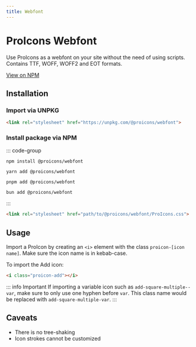 ```yaml
---
title: Webfont
---
```


# ProIcons Webfont
Use ProIcons as a webfont on your site without the need of using scripts. Contains TTF, WOFF, WOFF2 and EOT formats.

[View on NPM](https://npmjs.com/package/@proicons/webfont)

## Installation
<!-- #region install-webfont -->
### Import via UNPKG
```html
<link rel="stylesheet" href="https://unpkg.com/@proicons/webfont">
```
### Install package via NPM
::: code-group

```shell [NPM]
npm install @proicons/webfont
```

```shell [Yarn]
yarn add @proicons/webfont
```

```shell [PNPM]
pnpm add @proicons/webfont
```

```shell [Bun]
bun add @proicons/webfont
```
:::

```html
<link rel="stylesheet" href="path/to/@proicons/webfont/ProIcons.css">
```
<!-- #endregion install-webfont -->
## Usage
Import a ProIcon by creating an `<i>` element with the class `proicon-[icon name]`. Make sure the icon name is in kebab-case.

To import the Add icon:
```html
<i class="proicon-add"></i>
```
::: info Important
If importing a variable icon such as `add-square-multiple--var`, make sure to only use one hyphen before `var`. This class name would be replaced with `add-square-multiple-var`.
:::

## Caveats
- There is no tree-shaking
- Icon strokes cannot be customized